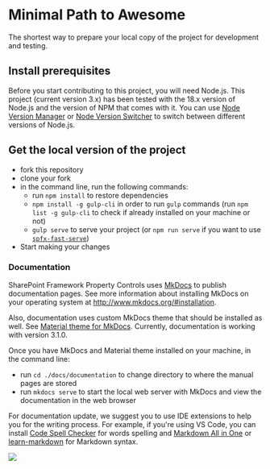 # Minimal Path to Awesome

The shortest way to prepare your local copy of the project for development and testing.

## Install prerequisites

Before you start contributing to this project, you will need Node.js. This project (current version 3.x) has been tested with the 18.x version of Node.js and the version of NPM that comes with it. You can use [Node Version Manager](https://github.com/nvm-sh/nvm) or [Node Version Switcher](https://github.com/jasongin/nvs) to switch between different versions of Node.js.

## Get the local version of the project

- fork this repository
- clone your fork
- in the command line, run the following commands:
  - run `npm install` to restore dependencies
  - `npm install -g gulp-cli` in order to run `gulp` commands (run `npm list -g gulp-cli` to check if already installed on your machine or not)
  - `gulp serve` to serve your project (or `npm run serve` if you want to use [`spfx-fast-serve`](https://github.com/s-KaiNet/spfx-fast-serve))
- Start making your changes

### Documentation

SharePoint Framework Property Controls uses [MkDocs](http://www.mkdocs.org) to publish documentation pages. See more information about installing MkDocs on your operating system at <http://www.mkdocs.org/#installation>.

Also, documentation uses custom MkDocs theme that should be installed as well. See [Material theme for MkDocs](https://squidfunk.github.io/mkdocs-material/). Currently, documentation is working with version 3.1.0.

Once you have MkDocs and Material theme installed on your machine, in the command line:

- run `cd ./docs/documentation` to change directory to where the manual pages are stored
- run `mkdocs serve` to start the local web server with MkDocs and view the documentation in the web browser

For documentation update, we suggest you to use IDE extensions to help you for the writing process. For example, if you're using VS Code, you can install [Code Spell Checker](https://marketplace.visualstudio.com/items?itemName=streetsidesoftware.code-spell-checker) for words spelling and [Markdown All in One](https://marketplace.visualstudio.com/items?itemName=yzhang.markdown-all-in-one) or [learn-markdown](https://marketplace.visualstudio.com/items?itemName=docsmsft.docs-markdown) for Markdown syntax.

![](https://telemetry.sharepointpnp.com/sp-dev-fx-property-controls/wiki/mpa)
